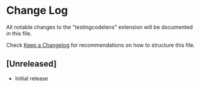 # Change Log

All notable changes to the "testingcodelens" extension will be documented in this file.

Check [Keep a Changelog](http://keepachangelog.com/) for recommendations on how to structure this file.

## [Unreleased]

- Initial release